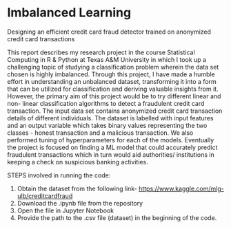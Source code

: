 # Imbalanced Learning
 Designing an efficient credit card fraud detector trained on anonymized credit card transactions

This report describes my research project in the course Statistical Computing in R & Python at Texas A&M University in which I took up a challenging topic of studying a classification problem wherein the data set chosen is highly imbalanced.  Through this project, I have made a humble effort in understanding an unbalanced dataset, transforming it into a form that can be utilized for classification and deriving valuable insights from it. However, the primary aim of this project would be to try different linear and non- linear classification algorithms to detect a fraudulent credit card transaction. The input data set contains anonymized credit card transaction details of different individuals. The dataset is labelled with input features and an output variable which takes binary values representing the two classes - honest transaction and a malicious transaction. We also performed tuning of hyperparameters for each of the models. Eventually the project is focused on finding a ML model that could accurately predict fraudulent transactions which in turn would aid authorities/ institutions in keeping a check on suspicious banking activities. 


STEPS involved in running the code:

1) Obtain the dataset from the following link- https://www.kaggle.com/mlg-ulb/creditcardfraud
2) Download the .ipynb file from the repository
3) Open the file in Jupyter Notebook
4) Provide the path to the .csv file (dataset) in the beginning of the code.
